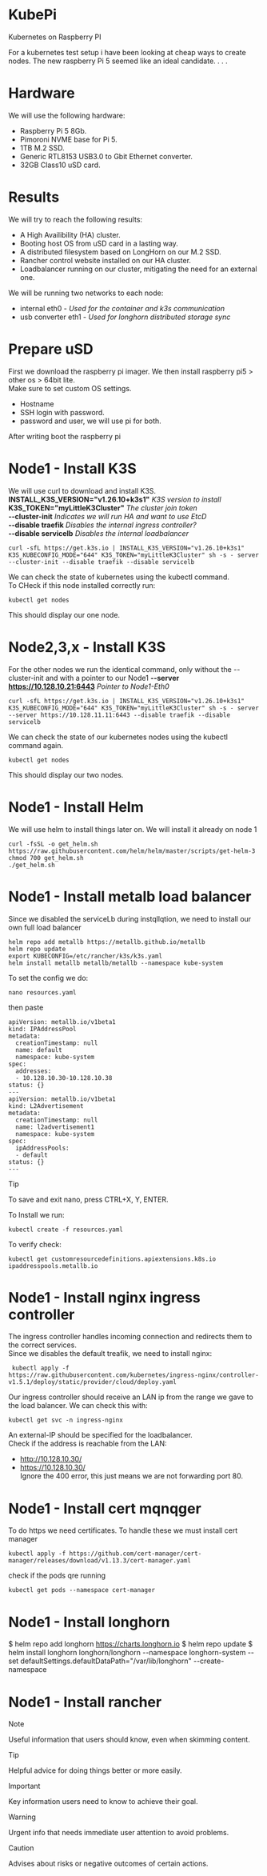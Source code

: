 # KubePi
Kubernetes on Raspberry PI

For a kubernetes test setup i have been looking at cheap ways to create nodes.
The new raspberry Pi 5 seemed like an ideal candidate.
.
.
.
# Hardware
We will use the following hardware:
- Raspberry Pi 5 8Gb.
- Pimoroni NVME base for Pi 5.
- 1TB M.2 SSD.
- Generic RTL8153 USB3.0 to Gbit Ethernet converter.
- 32GB Class10 uSD card.




# Results
We will try to reach the following results:
- A High Availibility (HA) cluster.
- Booting host OS from uSD card in a lasting way.
- A distributed filesystem based on LongHorn on our M.2 SSD.
- Rancher control website installed on our HA cluster.
- Loadbalancer running on our cluster, mitigating the need for an external one. 

We will be running two networks to each node:
- internal eth0 - _Used for the container and k3s communication_
- usb converter eth1 - _Used for longhorn distributed storage sync_




# Prepare uSD
First we download the raspberry pi imager. We then install raspberry pi5 > other os > 64bit lite.  
Make sure to set custom OS settings.  
- Hostname
- SSH login with password.
- password and user, we will use pi for both.

After writing boot the raspberry pi 






# Node1 - Install K3S
We will use curl to download and install K3S.  
**INSTALL_K3S_VERSION="v1.26.10+k3s1"** _K3S version to install_  
**K3S_TOKEN="myLittleK3Cluster"**       _The cluster join token_  
**--cluster-init**                      _Indicates we will run HA and want to use EtcD_  
**--disable traefik**                   _Disables the internal ingress controller?_  
**--disable servicelb**                 _Disables the internal loadbalancer_  

```
curl -sfL https://get.k3s.io | INSTALL_K3S_VERSION="v1.26.10+k3s1" K3S_KUBECONFIG_MODE="644" K3S_TOKEN="myLittleK3Cluster" sh -s - server --cluster-init --disable traefik --disable servicelb
```

We can check the state of kubernetes using the kubectl command.  
To CHeck if this node installed correctly run:
```
kubectl get nodes
```
This should display our one node.






# Node2,3,x - Install K3S
For the other nodes we run the identical command, only without the --cluster-init and with a pointer to our Node1
**--server https://10.128.10.21:6443** _Pointer to Node1-Eth0_
```
curl -sfL https://get.k3s.io | INSTALL_K3S_VERSION="v1.26.10+k3s1" K3S_KUBECONFIG_MODE="644" K3S_TOKEN="myLittleK3Cluster" sh -s - server --server https://10.128.11.11:6443 --disable traefik --disable servicelb
```
We can check the state of our kubernetes nodes using the kubectl command again.  
```
kubectl get nodes
```
This should display our two nodes.






# Node1 - Install Helm
We will use helm to install things later on. We will install it already on node 1

```
curl -fsSL -o get_helm.sh https://raw.githubusercontent.com/helm/helm/master/scripts/get-helm-3
chmod 700 get_helm.sh
./get_helm.sh
```






# Node1 - Install metalb load balancer
Since we disabled the serviceLb during instqllqtion, we need to install our own full load balancer  
```
helm repo add metallb https://metallb.github.io/metallb
helm repo update
export KUBECONFIG=/etc/rancher/k3s/k3s.yaml
helm install metallb metallb/metallb --namespace kube-system
```

To set the config we do:
```
nano resources.yaml
```
then paste
```
apiVersion: metallb.io/v1beta1
kind: IPAddressPool
metadata:
  creationTimestamp: null
  name: default
  namespace: kube-system
spec:
  addresses:
  - 10.128.10.30-10.128.10.38
status: {}
---
apiVersion: metallb.io/v1beta1
kind: L2Advertisement
metadata:
  creationTimestamp: null
  name: l2advertisement1
  namespace: kube-system
spec:
  ipAddressPools:
  - default
status: {}
---
```
> [!TIP]
> To save and exit nano, press CTRL+X, Y, ENTER.
> 
To Install we run:
```
kubectl create -f resources.yaml
```

To verify check:   
```
kubectl get customresourcedefinitions.apiextensions.k8s.io ipaddresspools.metallb.io
```






# Node1 - Install nginx ingress controller
The ingress controller handles incoming connection and redirects them to the correct services.   
Since we disables the default treafik, we need to install nginx:   
```
 kubectl apply -f https://raw.githubusercontent.com/kubernetes/ingress-nginx/controller-v1.5.1/deploy/static/provider/cloud/deploy.yaml
```

Our ingress controller should receive an LAN ip from the range we gave to the load balancer. We can check this with:
```
kubectl get svc -n ingress-nginx
```
An external-IP should be specified for the loadbalancer.   
Check if the address is reachable from the LAN:   
- http://10.128.10.30/   
- https://10.128.10.30/   
Ignore the 400 error, this just means we are not forwarding port 80.




# Node1 - Install cert mqnqger
To do https we need certificates. To handle these we must install cert manager
```
kubectl apply -f https://github.com/cert-manager/cert-manager/releases/download/v1.13.3/cert-manager.yaml
```
check if the pods qre running
```
kubectl get pods --namespace cert-manager
```


# Node1 - Install longhorn

$ helm repo add longhorn https://charts.longhorn.io
$ helm repo update
$ helm install longhorn longhorn/longhorn --namespace longhorn-system --set defaultSettings.defaultDataPath="/var/lib/longhorn" --create-namespace



# Node1 - Install rancher











> [!NOTE]
> Useful information that users should know, even when skimming content.

> [!TIP]
> Helpful advice for doing things better or more easily.

> [!IMPORTANT]
> Key information users need to know to achieve their goal.

> [!WARNING]
> Urgent info that needs immediate user attention to avoid problems.

> [!CAUTION]
> Advises about risks or negative outcomes of certain actions.
